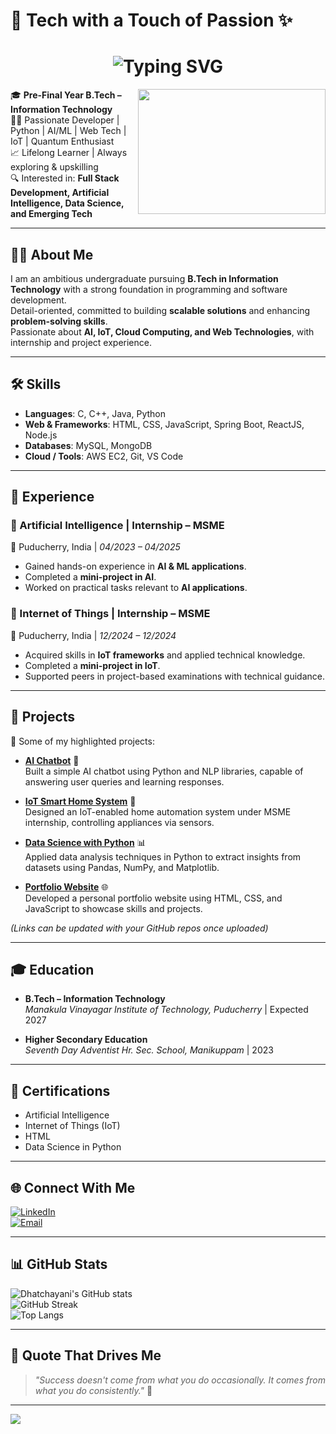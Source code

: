 # 💙 Tech with a Touch of Passion ✨

<h1 align="center">
  <img src="https://readme-typing-svg.demolab.com?font=Fira+Code&size=25&pause=1000&center=true&vCenter=true&color=FF69B4&width=435&lines=Hi+there%2C+I'm+Dhatchayani+S+%F0%9F%92%8C;Developer+%7C+Tech+Explorer" alt="Typing SVG" />
</h1>

<img align="right" width="300" height="200" src="https://media.giphy.com/media/L8K62iTDkzGX6/giphy.gif">

🎓 **Pre-Final Year B.Tech – Information Technology**  
👩‍💻 Passionate Developer | Python | AI/ML | Web Tech | IoT | Quantum Enthusiast  
📈 Lifelong Learner | Always exploring & upskilling  
🔍 Interested in: **Full Stack Development, Artificial Intelligence, Data Science, and Emerging Tech**

---

## 👩‍🎓 About Me  

I am an ambitious undergraduate pursuing **B.Tech in Information Technology** with a strong foundation in programming and software development.  
Detail-oriented, committed to building **scalable solutions** and enhancing **problem-solving skills**.  
Passionate about **AI, IoT, Cloud Computing, and Web Technologies**, with internship and project experience.  

---

## 🛠 Skills  

- **Languages**: C, C++, Java, Python  
- **Web & Frameworks**: HTML, CSS, JavaScript, Spring Boot, ReactJS, Node.js  
- **Databases**: MySQL, MongoDB  
- **Cloud / Tools**: AWS EC2, Git, VS Code  

---

## 💼 Experience  

### 🌟 Artificial Intelligence | Internship – MSME  
📍 Puducherry, India | *04/2023 – 04/2025*  
- Gained hands-on experience in **AI & ML applications**.  
- Completed a **mini-project in AI**.  
- Worked on practical tasks relevant to **AI applications**.  

### 🌟 Internet of Things | Internship – MSME  
📍 Puducherry, India | *12/2024 – 12/2024*  
- Acquired skills in **IoT frameworks** and applied technical knowledge.  
- Completed a **mini-project in IoT**.  
- Supported peers in project-based examinations with technical guidance.  

---

## 📂 Projects  

🚀 Some of my highlighted projects:

- **[AI Chatbot](#)** 🤖  
  Built a simple AI chatbot using Python and NLP libraries, capable of answering user queries and learning responses.  

- **[IoT Smart Home System](#)** 🏡  
  Designed an IoT-enabled home automation system under MSME internship, controlling appliances via sensors.  

- **[Data Science with Python](#)** 📊  
  Applied data analysis techniques in Python to extract insights from datasets using Pandas, NumPy, and Matplotlib.  

- **[Portfolio Website](#)** 🌐  
  Developed a personal portfolio website using HTML, CSS, and JavaScript to showcase skills and projects.  

*(Links can be updated with your GitHub repos once uploaded)*  

---

## 🎓 Education  

- **B.Tech – Information Technology**  
  *Manakula Vinayagar Institute of Technology, Puducherry* | Expected 2027  

- **Higher Secondary Education**  
  *Seventh Day Adventist Hr. Sec. School, Manikuppam* | 2023  

---

## 📜 Certifications  

- Artificial Intelligence  
- Internet of Things (IoT)  
- HTML  
- Data Science in Python  

---

## 🌐 Connect With Me  

[![LinkedIn](https://img.shields.io/badge/LinkedIn-Connect-blue?logo=linkedin&logoColor=white)](https://www.linkedin.com/in/sathiyasri-u/)  
[![Email](https://img.shields.io/badge/Gmail-dhatchayani31@gmail.com-red?logo=gmail&logoColor=white)](mailto:dhatchayani31@gmail.com)  

---

## 📊 GitHub Stats  

![Dhatchayani's GitHub stats](https://github-readme-stats.vercel.app/api?username=Sathiyasri27&show_icons=true&theme=tokyonight&hide_border=true)  
![GitHub Streak](https://github-readme-streak-stats.herokuapp.com?user=Sathiyasri27&theme=tokyonight&hide_border=true)  
![Top Langs](https://github-readme-stats.vercel.app/api/top-langs/?username=Sathiyasri27&layout=compact&theme=tokyonight)  

---

## 💬 Quote That Drives Me  

> *"Success doesn't come from what you do occasionally. It comes from what you do consistently."* 🌟  

---

[![](https://visitcount.itsvg.in/api?id=Sathiyasri27&icon=5&color=6)](https://visitcount.itsvg.in)
